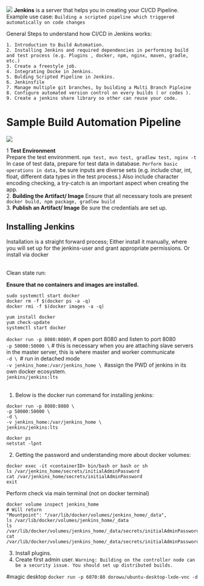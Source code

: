 
![](https://www.jenkins.io/images/logo-title-opengraph.png)
**Jenkins** is a server that helps you in creating your CI/CD Pipeline. <br>
Example use case:
`Building a scripted pipeline which triggered automatically on code changes`

General Steps to understand how CI/CD in Jenkins works:
```
1. Introduction to Build Automation.
2. Installing Jenkins and required dependencies in performing build and test process (e.g. Plugins , docker, npm, nginx, maven, gradle, etc.)
3. Create a freestyle job. 
4. Integrating Docke in Jenkins.
5. Bulding Scripted Pipeline in Jenkins.
6. Jenkinsfile
7. Manage multiple git branches, by building a Multi Branch Pipleine
8. Configure automated version control on every builds ( or codes ).
9. Create a jenkins share library so other can reuse your code.
```

# Sample Build Automation Pipeline
![](https://i.imgur.com/00cP3I8.png)

1 **Test Environment** <br>
Prepare the test environment. `npm test, mvn test, gradlew test, nginx -t`
In case of test data, prepare for test data in database. `Perform basic operations in data,` be sure inputs are diverse sets (e.g. include char, int, float, different data types in the test process.) Also include character encoding checking, a try-catch is an important aspect when creating the app. <br>
2. **Building the Artifact/ Image** 
Ensure that all necessary tools are present `docker build, npm package, gradlew build`
<br>
3. **Publish an Artifact/ Image**
Be sure the credentials are set up.

## Installing Jenkins
Installation is a straight forward process; Either install it manually, where you will set up for the jenkins-user and grant appropriate permissions. Or install via docker

<br>
Clean state run: <br>

**Ensure that no containers and images are installed.**

```
sudo systemctl start docker
docker rm -f $(docker ps -a -q)
docker rmi -f $(docker images -a -q)
```

```
yum install docker
yum check-update
systemctl start docker
```

`docker run -p 8080:8080\` # open port 8080 and listen to port 8080<br>
`-p 50000:50000 \` # this is necessary when you are attaching slave servers in the master server, this is where master and worker communicate<br>
`-d \ `# run in detached mode<br>
`-v jenkins_home:/var/jenkins_home \ `#assign the PWD of jenkins in its own docker ecosystem.<br>
`jenkins/jenkins:lts`<br>
<br>
1. Below is the docker run command for installing jenkins:
```
docker run -p 8080:8080 \
-p 50000:50000 \
-d \
-v jenkins_home:/var/jenkins_home \
jenkins/jenkins:lts
```
```
docker ps
netstat -lpnt
```
2. Getting the password and understanding more about docker volumes:
```
docker exec -it <containerID> bin/bash or bash or sh
ls /var/jenkins_home/secrets/initialAdminPassword
cat /var/jenkins_home/secrets/initialAdminPassword
exit
```
Perform check via main terminal (not on docker terminal)
```
docker volume inspect jenkins_home
# Will return
"Mountpoint": "/var/lib/docker/volumes/jenkins_home/_data",
ls /var/lib/docker/volumes/jenkins_home/_data
ls /var/lib/docker/volumes/jenkins_home/_data/secrets/initialAdminPassword
cat /var/lib/docker/volumes/jenkins_home/_data/secrets/initialAdminPassword
```
3. Install plugins.
4. Create first admin user.
`Warning: Building on the controller node can be a security issue. You should set up distributed builds.`

#magic desktop
```docker run -p 6070:80 dorowu/ubuntu-desktop-lxde-vnc -d```
